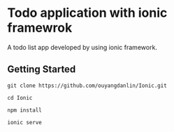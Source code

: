 # Todo application with ionic framewrok

A todo list app developed by using ionic framework.

## Getting Started
```
git clone https://github.com/ouyangdanlin/Ionic.git
```
```
cd Ionic
```

```
npm install
```
```
ionic serve
```
